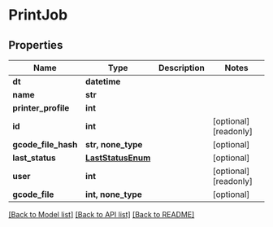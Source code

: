 # PrintJob

## Properties
Name | Type | Description | Notes
------------ | ------------- | ------------- | -------------
**dt** | **datetime** |  | 
**name** | **str** |  | 
**printer_profile** | **int** |  | 
**id** | **int** |  | [optional] [readonly] 
**gcode_file_hash** | **str, none_type** |  | [optional] 
**last_status** | [**LastStatusEnum**](LastStatusEnum.md) |  | [optional] 
**user** | **int** |  | [optional] [readonly] 
**gcode_file** | **int, none_type** |  | [optional] 

[[Back to Model list]](../README.md#documentation-for-models) [[Back to API list]](../README.md#documentation-for-api-endpoints) [[Back to README]](../README.md)


